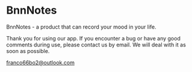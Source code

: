 # BnnNotes
BnnNotes - a product that can record your mood in your life.

Thank you for using our app. If you encounter a bug or have any good comments during use, please contact us by email. We will deal with it as soon as possible.

franco66bo2@outlook.com
